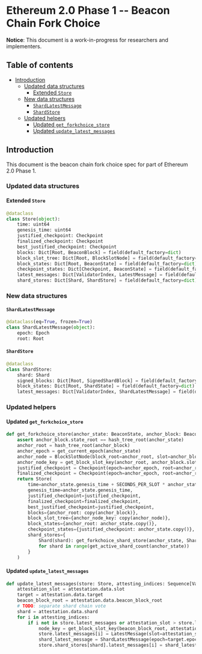 # Ethereum 2.0 Phase 1 -- Beacon Chain Fork Choice

**Notice**: This document is a work-in-progress for researchers and implementers.

## Table of contents
<!-- TOC -->
<!-- START doctoc generated TOC please keep comment here to allow auto update -->
<!-- DON'T EDIT THIS SECTION, INSTEAD RE-RUN doctoc TO UPDATE -->

- [Introduction](#introduction)
  - [Updated data structures](#updated-data-structures)
    - [Extended `Store`](#extended-store)
  - [New data structures](#new-data-structures)
    - [`ShardLatestMessage`](#shardlatestmessage)
    - [`ShardStore`](#shardstore)
  - [Updated helpers](#updated-helpers)
    - [Updated `get_forkchoice_store`](#updated-get_forkchoice_store)
    - [Updated `update_latest_messages`](#updated-update_latest_messages)

<!-- END doctoc generated TOC please keep comment here to allow auto update -->
<!-- /TOC -->

## Introduction

This document is the beacon chain fork choice spec for part of Ethereum 2.0 Phase 1.

### Updated data structures

#### Extended `Store`

```python
@dataclass
class Store(object):
    time: uint64
    genesis_time: uint64
    justified_checkpoint: Checkpoint
    finalized_checkpoint: Checkpoint
    best_justified_checkpoint: Checkpoint
    blocks: Dict[Root, BeaconBlock] = field(default_factory=dict)
    block_slot_tree: Dict[Root, BlockSlotNode] = field(default_factory=dict)
    block_states: Dict[Root, BeaconState] = field(default_factory=dict)
    checkpoint_states: Dict[Checkpoint, BeaconState] = field(default_factory=dict)
    latest_messages: Dict[ValidatorIndex, LatestMessage] = field(default_factory=dict)
    shard_stores: Dict[Shard, ShardStore] = field(default_factory=dict)
```

### New data structures

#### `ShardLatestMessage`

```python
@dataclass(eq=True, frozen=True)
class ShardLatestMessage(object):
    epoch: Epoch
    root: Root
```

#### `ShardStore`

```python
@dataclass
class ShardStore:
    shard: Shard
    signed_blocks: Dict[Root, SignedShardBlock] = field(default_factory=dict)
    block_states: Dict[Root, ShardState] = field(default_factory=dict)
    latest_messages: Dict[ValidatorIndex, ShardLatestMessage] = field(default_factory=dict)
```

### Updated helpers

#### Updated `get_forkchoice_store`

```python
def get_forkchoice_store(anchor_state: BeaconState, anchor_block: BeaconBlock) -> Store:
    assert anchor_block.state_root == hash_tree_root(anchor_state)
    anchor_root = hash_tree_root(anchor_block)
    anchor_epoch = get_current_epoch(anchor_state)
    anchor_node = BlockSlotNode(block_root=anchor_root, slot=anchor_block.slot, parent_node=Root())
    anchor_node_key = get_block_slot_key(anchor_root, anchor_block.slot)
    justified_checkpoint = Checkpoint(epoch=anchor_epoch, root=anchor_root)
    finalized_checkpoint = Checkpoint(epoch=anchor_epoch, root=anchor_root)
    return Store(
        time=anchor_state.genesis_time + SECONDS_PER_SLOT * anchor_state.slot,
        genesis_time=anchor_state.genesis_time,
        justified_checkpoint=justified_checkpoint,
        finalized_checkpoint=finalized_checkpoint,
        best_justified_checkpoint=justified_checkpoint,
        blocks={anchor_root: copy(anchor_block)},
        block_slot_tree={anchor_node_key: copy(anchor_node)},
        block_states={anchor_root: anchor_state.copy()},
        checkpoint_states={justified_checkpoint: anchor_state.copy()},
        shard_stores={
            Shard(shard): get_forkchoice_shard_store(anchor_state, Shard(shard))
            for shard in range(get_active_shard_count(anchor_state))
        }
    )
```

#### Updated `update_latest_messages`

```python
def update_latest_messages(store: Store, attesting_indices: Sequence[ValidatorIndex], attestation: Attestation) -> None:
    attestation_slot = attestation.data.slot
    target = attestation.data.target
    beacon_block_root = attestation.data.beacon_block_root
    # TODO: separate shard chain vote
    shard = attestation.data.shard
    for i in attesting_indices:
        if i not in store.latest_messages or attestation_slot > store.latest_messages[i].slot:
            node_key = get_block_slot_key(beacon_block_root, attestation_slot)
            store.latest_messages[i] = LatestMessage(slot=attestation_slot, root=node_key)
            shard_latest_message = ShardLatestMessage(epoch=target.epoch, root=attestation.data.shard_head_root)
            store.shard_stores[shard].latest_messages[i] = shard_latest_message
```
